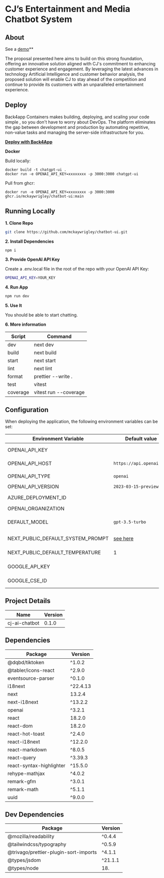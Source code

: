 # CJ’s Entertainment and Media Chatbot System

## About

See a [demo](https://cjgroupchatbot-9s5xwjke.b4a.run/)**

The proposal presented here aims to build on this strong foundation, offering an innovative solution aligned with CJ's commitment to enhancing customer experience and engagement. By leveraging the latest advances in technology Artificial Intelligence and customer behavior analysis, the proposed solution will enable CJ to stay ahead of the competition and continue to provide its customers with an unparalleled entertainment experience.

## Deploy

Back4app Containers makes building, deploying, and scaling your code simple , so you don't have to worry about DevOps. The platform eliminates the gap between development and production by automating repetitive, non-value tasks and managing the server-side infrastructure for you.

**[Deploy with Back4App](https://www.back4app.com/docs-containers)**

**Docker**

Build locally:

```shell
docker build -t chatgpt-ui .
docker run -e OPENAI_API_KEY=xxxxxxxx -p 3000:3000 chatgpt-ui
```

Pull from ghcr:

```
docker run -e OPENAI_API_KEY=xxxxxxxx -p 3000:3000 ghcr.io/mckaywrigley/chatbot-ui:main
```

## Running Locally

**1. Clone Repo**

```bash
git clone https://github.com/mckaywrigley/chatbot-ui.git
```

**2. Install Dependencies**

```bash
npm i
```

**3. Provide OpenAI API Key**

Create a .env.local file in the root of the repo with your OpenAI API Key:

```bash
OPENAI_API_KEY=YOUR_KEY
```

**4. Run App**

```bash
npm run dev
```

**5. Use It**

You should be able to start chatting.

**6. More information**

| Script | Command |
| --- | --- |
| dev | next dev |
| build | next build |
| start | next start |
| lint | next lint |
| format | prettier --write . |
| test | vitest |
| coverage | vitest run --coverage |


## Configuration

When deploying the application, the following environment variables can be set:

| Environment Variable              | Default value                  | Description                                                                                                                               |
| --------------------------------- | ------------------------------ | ----------------------------------------------------------------------------------------------------------------------------------------- |
| OPENAI_API_KEY                    |                                | The default API key used for authentication with OpenAI                                                                                   |
| OPENAI_API_HOST                   | `https://api.openai.com`       | The base url, for Azure use `https://<endpoint>.openai.azure.com`                                                                         |
| OPENAI_API_TYPE                   | `openai`                       | The API type, options are `openai` or `azure`                                                                                             |
| OPENAI_API_VERSION                | `2023-03-15-preview`           | Only applicable for Azure OpenAI                                                                                                          |
| AZURE_DEPLOYMENT_ID               |                                | Needed when Azure OpenAI, Ref [Azure OpenAI API](https://learn.microsoft.com/zh-cn/azure/cognitive-services/openai/reference#completions) |
| OPENAI_ORGANIZATION               |                                | Your OpenAI organization ID                                                                                                               |
| DEFAULT_MODEL                     | `gpt-3.5-turbo`                | The default model to use on new conversations, for Azure use `gpt-35-turbo`                                                               |
| NEXT_PUBLIC_DEFAULT_SYSTEM_PROMPT | [see here](utils/app/const.ts) | The default system prompt to use on new conversations                                                                                     |
| NEXT_PUBLIC_DEFAULT_TEMPERATURE   | 1                              | The default temperature to use on new conversations                                                                                       |
| GOOGLE_API_KEY                    |                                | See [Custom Search JSON API documentation][GCSE]                                                                                          |
| GOOGLE_CSE_ID                     |                                | See [Custom Search JSON API documentation][GCSE]                                                                                          |
## Project Details

| Name | Version |
| --- | --- |
| cj-ai-chatbot | 0.1.0 |

## Dependencies

| Package | Version |
| --- | --- |
| @dqbd/tiktoken | ^1.0.2 |
| @tabler/icons-react | ^2.9.0 |
| eventsource-parser | ^0.1.0 |
| i18next | ^22.4.13 |
| next | 13.2.4 |
| next-i18next | ^13.2.2 |
| openai | ^3.2.1 |
| react | 18.2.0 |
| react-dom | 18.2.0 |
| react-hot-toast | ^2.4.0 |
| react-i18next | ^12.2.0 |
| react-markdown | ^8.0.5 |
| react-query | ^3.39.3 |
| react-syntax-highlighter | ^15.5.0 |
| rehype-mathjax | ^4.0.2 |
| remark-gfm | ^3.0.1 |
| remark-math | ^5.1.1 |
| uuid | ^9.0.0 |

## Dev Dependencies

| Package | Version |
| --- | --- |
| @mozilla/readability | ^0.4.4 |
| @tailwindcss/typography | ^0.5.9 |
| @trivago/prettier-plugin-sort-imports | ^4.1.1 |
| @types/jsdom | ^21.1.1 |
| @types/node | 18.